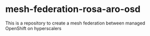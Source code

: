 # mesh-federation-rosa-aro-osd
This is a repository to create a mesh federation between managed OpenShift on hyperscalers
